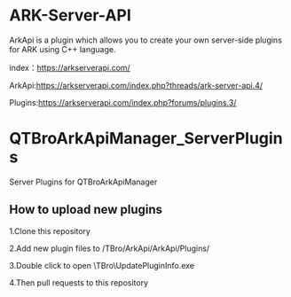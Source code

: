 # ARK-Server-API
ArkApi is a plugin which allows you to create your own server-side plugins for ARK using C++ language.

index：https://arkserverapi.com/

ArkApi:https://arkserverapi.com/index.php?threads/ark-server-api.4/

Plugins:https://arkserverapi.com/index.php?forums/plugins.3/


# QTBroArkApiManager_ServerPlugins
Server Plugins for QTBroArkApiManager

## How to upload new plugins
1.Clone this repository

2.Add new plugin files to /TBro/ArkApi/ArkApi/Plugins/

3.Double click to open \TBro\UpdatePluginInfo.exe

4.Then pull requests to this repository
